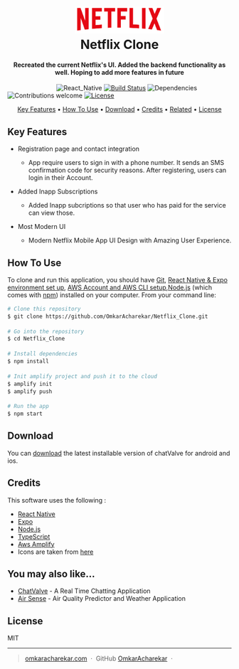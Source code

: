 
<h1 align="center">
  <br>
  <img src="https://github.com/OmkarAcharekar/Netflix_Clone/blob/master/assets/images/netflixreadme.png" alt="Markdownify" width="200"></a>
  <br style="font-size:300%;">
   Netflix Clone
  <br>
</h1>

<h4 align="center">Recreated the current Netflix's UI. Added the backend functionality as well. Hoping to add more features in future</h4>

&nbsp;&nbsp;&nbsp;&nbsp;&nbsp;&nbsp;&nbsp;&nbsp;&nbsp;&nbsp;&nbsp;&nbsp;&nbsp;&nbsp;&nbsp;&nbsp;&nbsp;&nbsp;&nbsp;&nbsp;&nbsp;&nbsp;&nbsp;&nbsp;&nbsp;&nbsp;&nbsp;
![React_Native](https://img.shields.io/badge/react%20native-v0.66-orange)
[![Build Status](https://img.shields.io/badge/build-passing-green)](https://img.shields.io/badge/build-passing-green)
![Dependencies](https://img.shields.io/badge/dependencies-up%20to%20date-brightgreen)
![Contributions welcome](https://img.shields.io/badge/contributions-welcome-orange.svg)
[![License](https://img.shields.io/badge/license-MIT-blue.svg)](https://opensource.org/licenses/MIT)

<p align="center">
  <a href="#key-features">Key Features</a> •
  <a href="#how-to-use">How To Use</a> •
  <a href="#download">Download</a> •
  <a href="#credits">Credits</a> •
  <a href="#related">Related</a> •
  <a href="#license">License</a>
</p>



## Key Features


* Registration page and contact integration
  - App require users to sign in with a phone number. It sends an SMS confirmation code for security reasons. After registering, users  can login in their Account.
  
* Added Inapp Subscriptions
  - Added Inapp subcriptions so that user who has paid for the service can view those.

* Most Modern UI
  - Modern Netflix Mobile App UI Design with Amazing User Experience.

## How To Use

To clone and run this application, you should have [Git](https://git-scm.com/downloads), [React Native & Expo environment set up](https://expo.dev/), [AWS Account and AWS CLI setup](https://aws.amazon.com/console/),[Node.js](https://nodejs.org/en/) (which comes with [npm](http://npmjs.com)) installed on your computer. From your command line:

```bash
# Clone this repository
$ git clone https://github.com/OmkarAcharekar/Netflix_Clone.git

# Go into the repository
$ cd Netflix_Clone

# Install dependencies
$ npm install

# Init amplify project and push it to the cloud 
$ amplify init 
$ amplify push

# Run the app
$ npm start
```




## Download

You can [download]() the latest installable version of chatValve for android and ios.



## Credits

This software uses the following :

- [React Native](http://electron.atom.io/)
- [Expo](http://showdownjs.github.io/showdown/)
- [Node.js](https://nodejs.org/)
- [TypeScript](https://github.com/chjj/marked)
- [Aws Amplify](http://codemirror.net/)
- Icons are taken from [here](https://icons.expo.fyi/)





## You may also like...

- [ChatValve](https://github.com/OmkarAcharekar/ChatValve) - A Real Time Chatting Application
- [Air Sense](https://github.com/OmkarAcharekar/AirSense) - Air Quality Predictor and Weather Application


## License

MIT

---

> [omkaracharekar.com](https://www.amitmerchant.com) &nbsp;&middot;&nbsp;
> GitHub [OmkarAcharekar](https://github.com/OmkarAcharekar) &nbsp;&middot;&nbsp;
